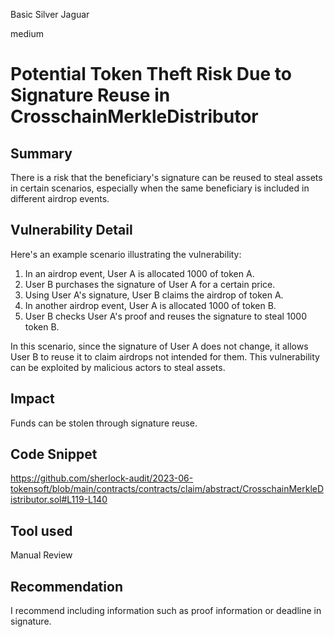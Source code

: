 Basic Silver Jaguar

medium

# Potential Token Theft Risk Due to Signature Reuse in CrosschainMerkleDistributor

## Summary
There is a risk that the beneficiary's signature can be reused to steal assets in certain scenarios, especially when the same beneficiary is included in different airdrop events.

## Vulnerability Detail
Here's an example scenario illustrating the vulnerability:

1. In an airdrop event, User A is allocated 1000 of token A.
2. User B purchases the signature of User A for a certain price.
3. Using User A's signature, User B claims the airdrop of token A.
4. In another airdrop event, User A is allocated 1000 of token B.
5. User B checks User A's proof and reuses the signature to steal 1000 token B.

In this scenario, since the signature of User A does not change, it allows User B to reuse it to claim airdrops not intended for them. This vulnerability can be exploited by malicious actors to steal assets.

## Impact
Funds can be stolen through signature reuse.

## Code Snippet
https://github.com/sherlock-audit/2023-06-tokensoft/blob/main/contracts/contracts/claim/abstract/CrosschainMerkleDistributor.sol#L119-L140

## Tool used

Manual Review

## Recommendation 
I recommend including information such as proof information or deadline in signature.
